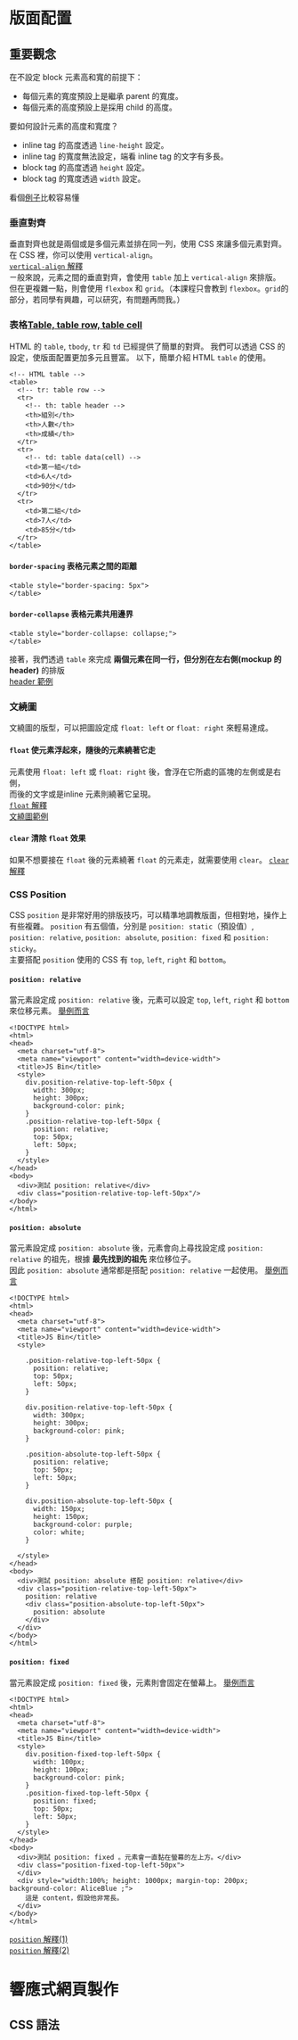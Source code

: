 # 版面配置
## 重要觀念
在不設定 block 元素高和寬的前提下：<br/>
* 每個元素的寬度預設上是繼承 parent 的寬度。
* 每個元素的高度預設上是採用 child 的高度。

要如何設計元素的高度和寬度？
* inline tag 的高度透過 `line-height` 設定。
* inline tag 的寬度無法設定，端看 inline tag 的文字有多長。
* block tag 的高度透過 `height` 設定。
* block tag 的寬度透過 `width` 設定。

看個[例子](https://jsbin.com/hetuhogoxu/edit?html,output)比較容易懂

### 垂直對齊
垂直對齊也就是兩個或是多個元素並排在同一列，使用 CSS 來讓多個元素對齊。<br/>
在 CSS 裡，你可以使用 `vertical-align`。<br/>
[`vertical-align` 解釋](https://developer.mozilla.org/en-US/docs/Web/CSS/vertical-align)<br/>
ㄧ般來說，元素之間的垂直對齊，會使用 `table` 加上 `vertical-align` 來排版。<br/>
但在更複雜一點，則會使用 `flexbox` 和 `grid`。（本課程只會教到 `flexbox`。`grid`的部分，若同學有興趣，可以研究，有問題再問我。）


### 表格[Table, table row, table cell](https://www.w3schools.com/html/html_tables.asp)
HTML 的 `table`, `tbody`, `tr` 和 `td` 已經提供了簡單的對齊。
我們可以透過 CSS 的設定，使版面配置更加多元且豐富。
以下，簡單介紹 HTML `table` 的使用。

```
<!-- HTML table -->
<table>
  <!-- tr: table row -->
  <tr>
    <!-- th: table header -->
    <th>組別</th>
    <th>人數</th>
    <th>成績</th>
  </tr>  
  <tr>
    <!-- td: table data(cell) -->
    <td>第一組</td>
    <td>6人</td>
    <td>90分</td>
  </tr>
  <tr>
    <td>第二組</td>
    <td>7人</td>
    <td>85分</td>
  </tr>
</table>
```

#### `border-spacing` 表格元素之間的距離
```
<table style="border-spacing: 5px">
</table>
```

#### `border-collapse` 表格元素共用邊界
```
<table style="border-collapse: collapse;">
</table>
```

接著，我們透過 `table` 來完成 **兩個元素在同一行，但分別在左右側(mockup 的 header)** 的排版<br/>
[header 範例](https://jsbin.com/zafosawevo/edit?html,output)

### 文繞圖
文繞圖的版型，可以把圖設定成 `float: left` or `float: right` 來輕易達成。

#### `float` 使元素浮起來，隨後的元素繞著它走
元素使用 `float: left` 或 `float: right` 後，會浮在它所處的區塊的左側或是右側，<br/>
而後的文字或是inline 元素則繞著它呈現。<br/>
[`float` 解釋](https://developer.mozilla.org/en-US/docs/Web/CSS/float)<br/>
[文繞圖範例](https://jsbin.com/cedahepaso/edit?html,output)

#### `clear` 清除 `float` 效果
如果不想要接在 `float` 後的元素繞著 `float` 的元素走，就需要使用 `clear`。
[`clear` 解釋](https://developer.mozilla.org/en-US/docs/Web/CSS/clear)

### CSS Position
CSS `position` 是非常好用的排版技巧，可以精準地調教版面，但相對地，操作上有些複雜。
`position` 有五個值，分別是 `position: static`（預設值）, `position: relative`, `position: absolute`, `position: fixed` 和 `position: sticky`。<br>
主要搭配 `position` 使用的 CSS 有 `top`, `left`, `right` 和 `bottom`。

#### `position: relative`
當元素設定成 `position: relative` 後，元素可以設定 `top`, `left`, `right` 和 `bottom` 來位移元素。
[舉例而言](https://jsbin.com/yenisemika/2/edit?html,output)
```
<!DOCTYPE html>
<html>
<head>
  <meta charset="utf-8">
  <meta name="viewport" content="width=device-width">
  <title>JS Bin</title>
  <style>
    div.position-relative-top-left-50px {
      width: 300px;
      height: 300px;
      background-color: pink;
    }
    .position-relative-top-left-50px {
      position: relative;
      top: 50px;
      left: 50px;
    }
  </style>
</head>
<body>
  <div>測試 position: relative</div>
  <div class="position-relative-top-left-50px"/>
</body>
</html>
```

#### `position: absolute`
當元素設定成 `position: absolute` 後，元素會向上尋找設定成 `position: relative` 的祖先，根據 **最先找到的祖先** 來位移位子。<br/>
因此 `position: absolute` 通常都是搭配 `position: relative` 一起使用。
[舉例而言](https://jsbin.com/jeyokedore/1/edit?html,output)
```
<!DOCTYPE html>
<html>
<head>
  <meta charset="utf-8">
  <meta name="viewport" content="width=device-width">
  <title>JS Bin</title>
  <style>

    .position-relative-top-left-50px {
      position: relative;
      top: 50px;
      left: 50px;
    }
        
    div.position-relative-top-left-50px {
      width: 300px;
      height: 300px;
      background-color: pink;
    }
    
    .position-absolute-top-left-50px {
      position: relative;
      top: 50px;
      left: 50px;
    }
    
    div.position-absolute-top-left-50px {
      width: 150px;
      height: 150px;
      background-color: purple;
      color: white;
    }

  </style>
</head>
<body>
  <div>測試 position: absolute 搭配 position: relative</div>
  <div class="position-relative-top-left-50px">
    position: relative
    <div class="position-absolute-top-left-50px">
      position: absolute
    </div>
  </div>
</body>
</html>
```

#### `position: fixed`
當元素設定成 `position: fixed` 後，元素則會固定在螢幕上。
[舉例而言](https://jsbin.com/wuveruwuno/edit?html,output)
```
<!DOCTYPE html>
<html>
<head>
  <meta charset="utf-8">
  <meta name="viewport" content="width=device-width">
  <title>JS Bin</title>
  <style>
    div.position-fixed-top-left-50px {
      width: 100px;
      height: 100px;
      background-color: pink;
    }
    .position-fixed-top-left-50px {
      position: fixed;
      top: 50px;
      left: 50px;
    }
  </style>
</head>
<body>
  <div>測試 position: fixed 。元素會一直黏在螢幕的左上方。</div>
  <div class="position-fixed-top-left-50px">
  </div>
  <div style="width:100%; height: 1000px; margin-top: 200px; background-color: AliceBlue ;">
    這是 content，假設他非常長。
  </div>
</body>
</html>
```

[`position` 解釋(1)](http://zh-tw.learnlayout.com/position.html)<br/>
[`position` 解釋(2)](https://developer.mozilla.org/en-US/docs/Web/CSS/position)


# 響應式網頁製作
## CSS 語法

